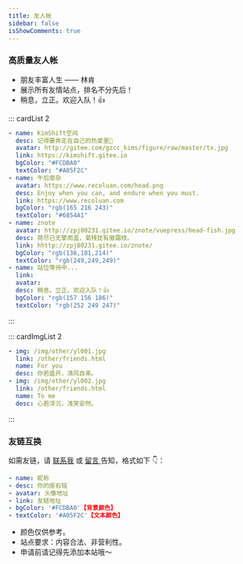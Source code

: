 ```yaml
---
title: 友人帐
sidebar: false
isShowComments: true
---
```


<Boxx />

### 高质量友人帐

- 朋友丰富人生 —— 林肯
- 展示所有友情站点，排名不分先后！
- 稍息，立正。欢迎入队！👍

::: cardList 2

```yaml
- name: KimShift空间
  desc: 记得要奔走在自己的热爱里🌹
  avatar: http://gitee.com/gzcc_kims/figure/raw/master/tx.jpg
  link: https://kimshift.gitee.io
  bgColor: "#FCDBA0"
  textColor: "#A05F2C"
- name: 午后南杂
  avatar: https://www.recoluan.com/head.png
  desc: Enjoy when you can, and endure when you must.
  link: https://www.recoluan.com
  bgColor: "rgb(165 216 243)"
  textColor: "#6854A1"
- name: znote
  avatar: http://zpj80231.gitee.io/znote/vuepress/head-fish.jpg
  desc: 荷尽已无擎雨盖，菊残犹有傲霜枝。
  link: hhttp://zpj80231.gitee.io/znote/
  bgColor: "rgb(136,181,214)"
  textColor: "rgb(249,249,249)"
- name: 站位等待中...
  link:
  avatar:
  desc: 稍息，立正。欢迎入队！👍
  bgColor: "rgb(157 156 186)"
  textColor: "rgb(252 249 247)"
```

:::

::: cardImgList 2

```yaml
- img: /img/other/yl001.jpg
  link: /other/friends.html
  name: For you
  desc: 你若盛开，清风自来。
- img: /img/other/yl002.jpg
  link: /other/friends.html
  name: To me
  desc: 心若浮沉，浅笑安然。
```

:::

### 友链互换

如需友链，请 [联系我](tencent://message/?Menu=yes&uin=710429093&Service=300&sigT=45a1e5847943b64c6ff3990f8a9e644d2b31356cb0b4ac6b24663a3c8dd0f8aa12a595b1714f9d45) 或 <a href="/about/msgBoard.html"> 留言 </a> 告知，格式如下 👇：

```yaml
- name: 昵称
- desc: 你的座右铭
- avatar: 头像地址
- link: 友链地址
- bgColor: '#FCDBA0'【背景颜色】
- textColor: '#A05F2C'【文本颜色】
```

- 颜色仅供参考。
- 站点要求：内容合法、非营利性。
- 申请前请记得先添加本站哦～

